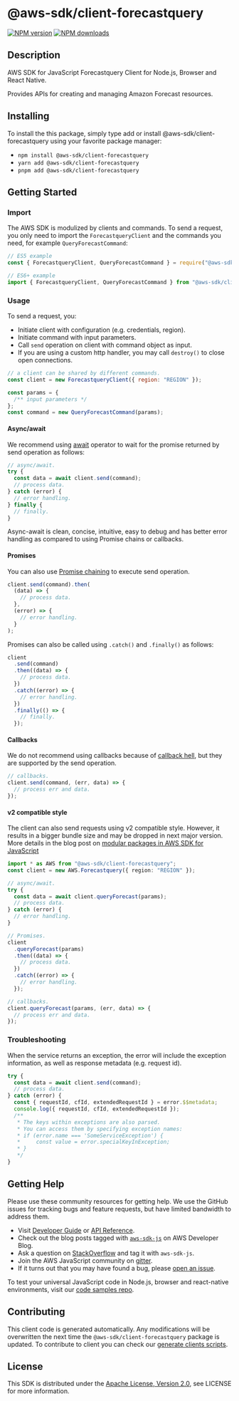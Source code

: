 <!-- generated file, do not edit directly -->

# @aws-sdk/client-forecastquery

[![NPM version](https://img.shields.io/npm/v/@aws-sdk/client-forecastquery/latest.svg)](https://www.npmjs.com/package/@aws-sdk/client-forecastquery)
[![NPM downloads](https://img.shields.io/npm/dm/@aws-sdk/client-forecastquery.svg)](https://www.npmjs.com/package/@aws-sdk/client-forecastquery)

## Description

AWS SDK for JavaScript Forecastquery Client for Node.js, Browser and React Native.

<p>Provides APIs for creating and managing Amazon Forecast resources.</p>

## Installing

To install the this package, simply type add or install @aws-sdk/client-forecastquery
using your favorite package manager:

- `npm install @aws-sdk/client-forecastquery`
- `yarn add @aws-sdk/client-forecastquery`
- `pnpm add @aws-sdk/client-forecastquery`

## Getting Started

### Import

The AWS SDK is modulized by clients and commands.
To send a request, you only need to import the `ForecastqueryClient` and
the commands you need, for example `QueryForecastCommand`:

```js
// ES5 example
const { ForecastqueryClient, QueryForecastCommand } = require("@aws-sdk/client-forecastquery");
```

```ts
// ES6+ example
import { ForecastqueryClient, QueryForecastCommand } from "@aws-sdk/client-forecastquery";
```

### Usage

To send a request, you:

- Initiate client with configuration (e.g. credentials, region).
- Initiate command with input parameters.
- Call `send` operation on client with command object as input.
- If you are using a custom http handler, you may call `destroy()` to close open connections.

```js
// a client can be shared by different commands.
const client = new ForecastqueryClient({ region: "REGION" });

const params = {
  /** input parameters */
};
const command = new QueryForecastCommand(params);
```

#### Async/await

We recommend using [await](https://developer.mozilla.org/en-US/docs/Web/JavaScript/Reference/Operators/await)
operator to wait for the promise returned by send operation as follows:

```js
// async/await.
try {
  const data = await client.send(command);
  // process data.
} catch (error) {
  // error handling.
} finally {
  // finally.
}
```

Async-await is clean, concise, intuitive, easy to debug and has better error handling
as compared to using Promise chains or callbacks.

#### Promises

You can also use [Promise chaining](https://developer.mozilla.org/en-US/docs/Web/JavaScript/Guide/Using_promises#chaining)
to execute send operation.

```js
client.send(command).then(
  (data) => {
    // process data.
  },
  (error) => {
    // error handling.
  }
);
```

Promises can also be called using `.catch()` and `.finally()` as follows:

```js
client
  .send(command)
  .then((data) => {
    // process data.
  })
  .catch((error) => {
    // error handling.
  })
  .finally(() => {
    // finally.
  });
```

#### Callbacks

We do not recommend using callbacks because of [callback hell](http://callbackhell.com/),
but they are supported by the send operation.

```js
// callbacks.
client.send(command, (err, data) => {
  // process err and data.
});
```

#### v2 compatible style

The client can also send requests using v2 compatible style.
However, it results in a bigger bundle size and may be dropped in next major version. More details in the blog post
on [modular packages in AWS SDK for JavaScript](https://aws.amazon.com/blogs/developer/modular-packages-in-aws-sdk-for-javascript/)

```ts
import * as AWS from "@aws-sdk/client-forecastquery";
const client = new AWS.Forecastquery({ region: "REGION" });

// async/await.
try {
  const data = await client.queryForecast(params);
  // process data.
} catch (error) {
  // error handling.
}

// Promises.
client
  .queryForecast(params)
  .then((data) => {
    // process data.
  })
  .catch((error) => {
    // error handling.
  });

// callbacks.
client.queryForecast(params, (err, data) => {
  // process err and data.
});
```

### Troubleshooting

When the service returns an exception, the error will include the exception information,
as well as response metadata (e.g. request id).

```js
try {
  const data = await client.send(command);
  // process data.
} catch (error) {
  const { requestId, cfId, extendedRequestId } = error.$$metadata;
  console.log({ requestId, cfId, extendedRequestId });
  /**
   * The keys within exceptions are also parsed.
   * You can access them by specifying exception names:
   * if (error.name === 'SomeServiceException') {
   *     const value = error.specialKeyInException;
   * }
   */
}
```

## Getting Help

Please use these community resources for getting help.
We use the GitHub issues for tracking bugs and feature requests, but have limited bandwidth to address them.

- Visit [Developer Guide](https://docs.aws.amazon.com/sdk-for-javascript/v3/developer-guide/welcome.html)
  or [API Reference](https://docs.aws.amazon.com/AWSJavaScriptSDK/v3/latest/index.html).
- Check out the blog posts tagged with [`aws-sdk-js`](https://aws.amazon.com/blogs/developer/tag/aws-sdk-js/)
  on AWS Developer Blog.
- Ask a question on [StackOverflow](https://stackoverflow.com/questions/tagged/aws-sdk-js) and tag it with `aws-sdk-js`.
- Join the AWS JavaScript community on [gitter](https://gitter.im/aws/aws-sdk-js-v3).
- If it turns out that you may have found a bug, please [open an issue](https://github.com/aws/aws-sdk-js-v3/issues/new/choose).

To test your universal JavaScript code in Node.js, browser and react-native environments,
visit our [code samples repo](https://github.com/aws-samples/aws-sdk-js-tests).

## Contributing

This client code is generated automatically. Any modifications will be overwritten the next time the `@aws-sdk/client-forecastquery` package is updated.
To contribute to client you can check our [generate clients scripts](https://github.com/aws/aws-sdk-js-v3/tree/main/scripts/generate-clients).

## License

This SDK is distributed under the
[Apache License, Version 2.0](http://www.apache.org/licenses/LICENSE-2.0),
see LICENSE for more information.
